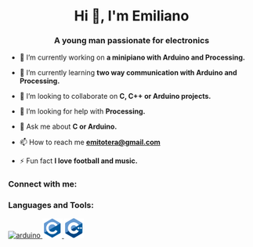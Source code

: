 <h1 align="center">Hi 👋, I'm Emiliano</h1>
<h3 align="center">A young man passionate for electronics</h3>

- 🔭 I’m currently working on **a minipiano with Arduino and Processing.**

- 🌱 I’m currently learning **two way communication with Arduino and Processing.**

- 👯 I’m looking to collaborate on **C, C++ or Arduino projects.**

- 🤝 I’m looking for help with **Processing.**

- 💬 Ask me about **C or Arduino.**

- 📫 How to reach me **emitotera@gmail.com**

- ⚡ Fun fact **I love football and music.**

<h3 align="left">Connect with me:</h3>
<p align="left">
</p>

<h3 align="left">Languages and Tools:</h3>
<p align="left"> <a href="https://www.arduino.cc/" target="_blank" rel="noreferrer"> <img src="https://cdn.worldvectorlogo.com/logos/arduino-1.svg" alt="arduino" width="40" height="40"/> </a> <a href="https://www.cprogramming.com/" target="_blank" rel="noreferrer"> <img src="https://raw.githubusercontent.com/devicons/devicon/master/icons/c/c-original.svg" alt="c" width="40" height="40"/> </a> <a href="https://www.w3schools.com/cpp/" target="_blank" rel="noreferrer"> <img src="https://raw.githubusercontent.com/devicons/devicon/master/icons/cplusplus/cplusplus-original.svg" alt="cplusplus" width="40" height="40"/> </a> </p>
